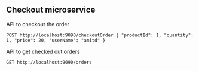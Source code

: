 ## **Checkout microservice**

API to checkout the order

`POST http://localhost:9090/checkoutOrder
{
"productId": 1,
"quantity": 1,
"price": 20,
"userName": "amitd"
}`

API to get checked out orders

`GET http://localhost:9090/orders`